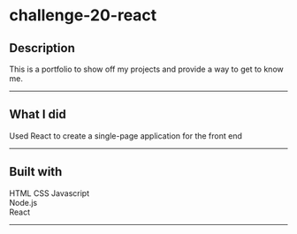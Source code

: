 # challenge-20-react

## Description

This is a portfolio to show off my projects and provide a way to get to know me.

---

## What I did

Used React to create a single-page application for the front end

---

## Built with

HTML
CSS
Javascript  
Node.js  
React  

---  
